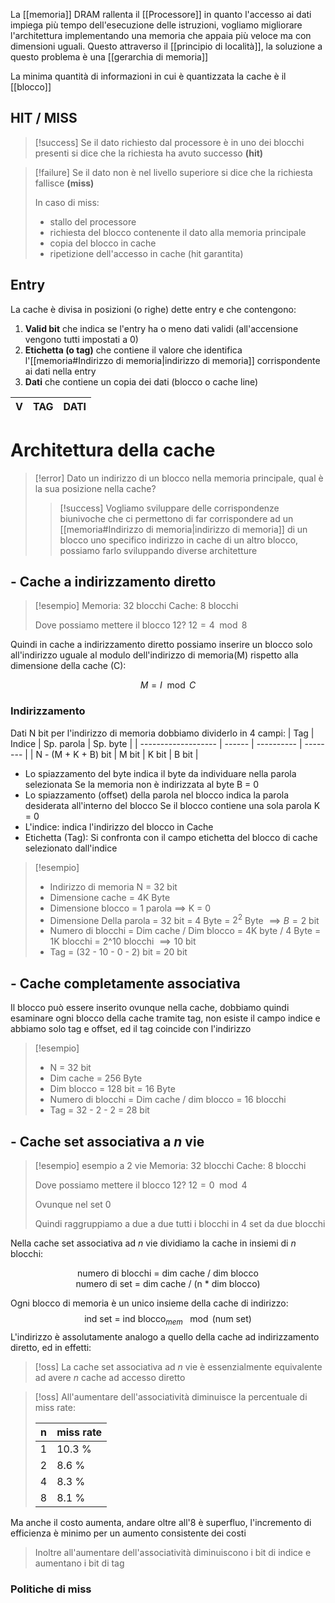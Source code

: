 La [[memoria]] DRAM rallenta il [[Processore]] in quanto l'accesso ai dati impiega più tempo dell'esecuzione delle istruzioni, vogliamo migliorare l'architettura implementando una memoria che appaia più veloce ma con dimensioni uguali.
Questo attraverso il [[principio di località]], la soluzione a questo problema è una [[gerarchia di memoria]]


La minima quantità di informazioni in cui è quantizzata la cache è il [[blocco]]

## HIT / MISS

>[!success]
Se il dato richiesto dal processore è in uno dei blocchi presenti si dice che la richiesta ha avuto successo **(hit)**

>[!failure]
>Se il dato non è nel livello superiore si dice che la richiesta fallisce **(miss)**
>
> In caso di miss:
> - stallo del processore
> - richiesta del blocco contenente il dato alla memoria principale
> - copia del blocco in cache
> - ripetizione dell'accesso in cache (hit garantita)

## Entry
La cache è divisa in posizioni (o righe) dette entry e che contengono:

1. **Valid bit** che indica se l'entry ha o meno dati validi (all'accensione vengono tutti impostati a 0)
2. **Etichetta (o tag)** che contiene il valore che identifica l'[[memoria#Indirizzo di memoria|indirizzo di memoria]] corrispondente ai dati nella entry
3. **Dati** che contiene un copia dei dati (blocco o cache line)

 V | TAG | DATI
 --- | --- | ---



# Architettura della cache
>[!error]
Dato un indirizzo di un blocco nella memoria principale, qual è la sua posizione nella cache?
>
>>[!success]
>>Vogliamo sviluppare delle corrispondenze biunivoche che ci permettono di far corrispondere ad un [[memoria#Indirizzo di memoria|indirizzo di memoria]] di un blocco uno specifico indirizzo in cache di un altro blocco, possiamo farlo sviluppando diverse architetture


## - Cache a indirizzamento diretto
>[!esempio]
>Memoria: 32 blocchi
>Cache: 8 blocchi
>
>Dove possiamo mettere il blocco 12?
> $12  = 4\mod 8$

Quindi in cache a indirizzamento diretto possiamo inserire un blocco solo all'indirizzo uguale al modulo dell'indirizzo di memoria(M) rispetto alla dimensione della cache (C):

$$
M = I \mod C 
$$
### Indirizzamento
Dati N bit per l'indirizzo di memoria dobbiamo dividerlo in 4 campi:
 | Tag                 | Indice | Sp. parola | Sp. byte |
 | ------------------- | ------ | ---------- | -------- |
 | N - (M + K + B) bit | M bit  | K bit      | B bit    | 

- Lo spiazzamento del byte indica il byte da individuare nella parola selezionata 
	Se la memoria non è indirizzata al byte B = 0
- Lo spiazzamento (offset) della parola nel blocco indica la parola desiderata all'interno del blocco
	Se il blocco contiene una sola parola K = 0
- L'indice: indica l'indirizzo del blocco in Cache
- Etichetta (Tag): Si confronta con il campo etichetta del blocco di cache selezionato dall'indice

>[!esempio]
>- Indirizzo di memoria N = 32 bit
>- Dimensione cache = 4K Byte
>- Dimensione blocco = 1 parola $\implies$ K = 0
>- Dimensione Della parola = 32 bit = 4 Byte = $2^2$ Byte $\implies B = 2$ bit
>- Numero di blocchi = Dim cache / Dim blocco = 4K byte / 4 Byte = 1K blocchi = 2^10 blocchi $\implies 10$ bit
>- Tag = (32 - 10 - 0 - 2) bit = 20 bit


## - Cache completamente associativa
Il blocco può essere inserito ovunque nella cache, dobbiamo quindi esaminare ogni blocco della cache tramite tag, non esiste il campo indice e abbiamo solo tag e offset, ed il tag coincide con l'indirizzo

>[!esempio]
> - N = 32 bit
> - Dim cache = 256 Byte
> - Dim blocco = 128 bit = 16 Byte
> - Numero di blocchi = Dim cache / dim blocco = 16 blocchi
> - Tag = 32 - 2 - 2 = 28 bit

## - Cache set associativa a $n$ vie

>[!esempio] esempio a 2 vie
>Memoria: 32 blocchi
>Cache: 8 blocchi
>
> Dove possiamo mettere il blocco 12?
> $12 = 0 \mod 4$
>
>Ovunque nel set 0
>
>Quindi raggruppiamo a due a due tutti i blocchi in 4 set da due blocchi

Nella cache set associativa ad $n$ vie dividiamo la cache in insiemi di $n$ blocchi:

<center>
numero di blocchi = dim cache / dim blocco
</center>
<center>
numero di set = dim cache / (n * dim blocco)
</center>

Ogni blocco di memoria è un unico insieme della cache di indirizzo:
 $$\text{ind set = ind blocco$_{mem}$ $\mod{(\text{num set})}$}$$
 L'indirizzo è assolutamente analogo a quello della cache ad indirizzamento diretto, ed in effetti:
>[!oss]
>La cache set associativa ad $n$ vie è essenzialmente equivalente ad avere $n$ cache ad accesso diretto




>[!oss]
>All'aumentare dell'associatività diminuisce la percentuale di miss rate:
 >
 > | n | miss rate |
 > --- | --- |
 > 1 | 10.3 %
 > 2 | 8.6 %
 > 4 | 8.3 %
 > 8 | 8.1 %
 Ma anche il costo aumenta, andare oltre all'8 è superfluo, l'incremento di efficienza è minimo per un aumento consistente dei costi
 >
 > Inoltre all'aumentare dell'associatività diminuiscono i bit di indice e aumentano i bit di tag
 

### Politiche di miss
 
  